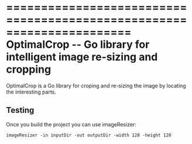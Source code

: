 ======================================================================
OptimalCrop -- Go library for intelligent image re-sizing and cropping
======================================================================

OptimalCrop is a Go library for croping and re-sizing the image by locating the interesting parts.

Testing
---------

Once you build the project you can use imageResizer:

    imageResizer -in inputDir -out outputDir -width 128 -height 128

